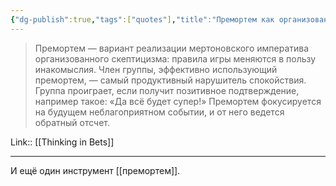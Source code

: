 ```yaml
---
{"dg-publish":true,"tags":["quotes"],"title":"Премортем как организованный скептицизм","date":"2022-06-13T18:20:33+03:00","modified_at":"2022-06-19T09:36:06+03:00","permalink":"/quotes/202206131821/","dgHomeLink":false,"dgPassFrontmatter":true}
---
```



> Премортем — вариант реализации мертоновского императива организованного скептицизма: правила игры меняются в пользу инакомыслия. Член группы, эффективно использующий премортем, — самый продуктивный нарушитель спокойствия. Группа проиграет, если получит позитивное подтверждение, например такое: «Да всё будет супер!» Премортем фокусируется на будущем неблагоприятном событии, и от него ведется обратный отсчет.

Link:: [[Thinking in Bets]]

---

И ещё один инструмент [[премортем]].
